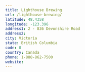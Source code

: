 ```yaml
---
title: Lighthouse Brewing
url: /lighthouse-brewing/
latitude: 48.4358
longitude: -123.396
address1: 2 - 836 Devonshire Road
address2: 
city: Victoria
state: British Columbia
code: 0
country: Canada
phone: 1-888-862-7500
website: 
---
```


